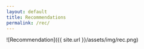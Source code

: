 ```yaml
---
layout: default
title: Recommendations
permalink: /rec/
---
```

![Recommendation]({{ site.url }}/assets/img/rec.png)
